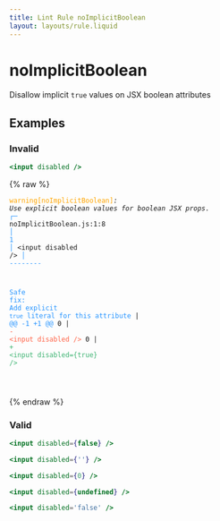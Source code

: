 ```yaml
---
title: Lint Rule noImplicitBoolean
layout: layouts/rule.liquid
---
```


# noImplicitBoolean

Disallow implicit `true` values on JSX boolean attributes

## Examples

### Invalid

```jsx
<input disabled />
```

{% raw %}<pre class="language-text"><code class="language-text"><span style="color: Orange;">warning</span><span style="color: Orange;">[</span><span style="color: Orange;">noImplicitBoolean</span><span style="color: Orange;">]</span><em>: </em><em>Use explicit boolean values for boolean JSX props.</em>
  <span style="color: rgb(38, 148, 255);">┌</span><span style="color: rgb(38, 148, 255);">─</span> noImplicitBoolean.js:1:8
  <span style="color: rgb(38, 148, 255);">│</span>
<span style="color: rgb(38, 148, 255);">1</span> <span style="color: rgb(38, 148, 255);">│</span> &lt;input disabled /&gt;
  <span style="color: rgb(38, 148, 255);">│</span>        <span style="color: rgb(38, 148, 255);">-</span><span style="color: rgb(38, 148, 255);">-</span><span style="color: rgb(38, 148, 255);">-</span><span style="color: rgb(38, 148, 255);">-</span><span style="color: rgb(38, 148, 255);">-</span><span style="color: rgb(38, 148, 255);">-</span><span style="color: rgb(38, 148, 255);">-</span><span style="color: rgb(38, 148, 255);">-</span>

<span style="color: rgb(38, 148, 255);">Safe fix</span><span style="color: rgb(38, 148, 255);">: </span><span style="color: rgb(38, 148, 255);">Add explicit `true` literal for this attribute</span>
    | <span style="color: rgb(38, 148, 255);">@@ -1 +1 @@</span>
0   | <span style="color: Tomato;">- </span><span style="color: Tomato;">&lt;input disabled /&gt;</span>
  0 | <span style="color: MediumSeaGreen;">+ </span><span style="color: MediumSeaGreen;">&lt;input disabled={true} /&gt;</span>

</code></pre>{% endraw %}

### Valid

```jsx
<input disabled={false} />
```

```jsx
<input disabled={''} />
```

```jsx
<input disabled={0} />
```

```jsx
<input disabled={undefined} />
```

```jsx
<input disabled='false' />
```


